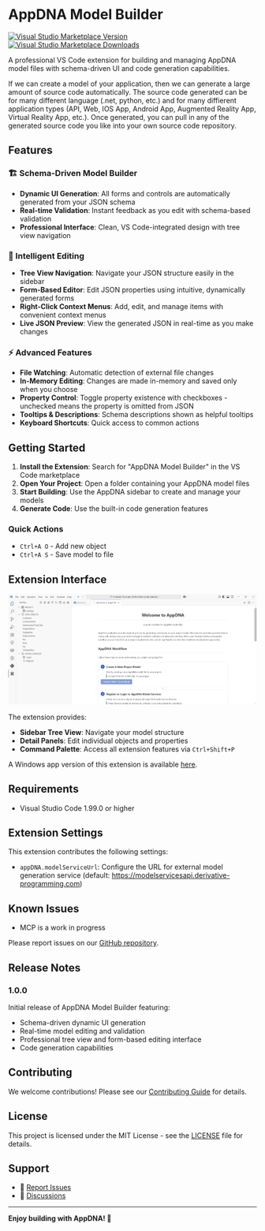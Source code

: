 # AppDNA Model Builder

[![Visual Studio Marketplace Version](https://img.shields.io/visual-studio-marketplace/v/derivative-programming.appdna)](https://marketplace.visualstudio.com/items?itemName=derivative-programming.appdna)
[![Visual Studio Marketplace Downloads](https://img.shields.io/visual-studio-marketplace/d/derivative-programming.appdna)](https://marketplace.visualstudio.com/items?itemName=derivative-programming.appdna)

A professional VS Code extension for building and managing AppDNA model files with schema-driven UI and code generation capabilities.

If we can create a model of your application, then we can generate a large amount of source code automatically. The source code generated can be for many different language (.net, python, etc.) and for many diffierent application types (API, Web, IOS App, Android App, Augmented Reality App, Virtual Reality App, etc.). Once generated, you can pull in any of the generated source code you like into your own source code repository.

## Features

### 🏗️ Schema-Driven Model Builder
- **Dynamic UI Generation**: All forms and controls are automatically generated from your JSON schema
- **Real-time Validation**: Instant feedback as you edit with schema-based validation
- **Professional Interface**: Clean, VS Code-integrated design with tree view navigation

### 📝 Intelligent Editing
- **Tree View Navigation**: Navigate your JSON structure easily in the sidebar
- **Form-Based Editor**: Edit JSON properties using intuitive, dynamically generated forms
- **Right-Click Context Menus**: Add, edit, and manage items with convenient context menus
- **Live JSON Preview**: View the generated JSON in real-time as you make changes

### ⚡ Advanced Features
- **File Watching**: Automatic detection of external file changes
- **In-Memory Editing**: Changes are made in-memory and saved only when you choose
- **Property Control**: Toggle property existence with checkboxes - unchecked means the property is omitted from JSON
- **Tooltips & Descriptions**: Schema descriptions shown as helpful tooltips
- **Keyboard Shortcuts**: Quick access to common actions

## Getting Started

1. **Install the Extension**: Search for "AppDNA Model Builder" in the VS Code marketplace
2. **Open Your Project**: Open a folder containing your AppDNA model files
3. **Start Building**: Use the AppDNA sidebar to create and manage your models
4. **Generate Code**: Use the built-in code generation features

### Quick Actions
- `Ctrl+A O` - Add new object
- `Ctrl+A S` - Save model to file

## Extension Interface

![AppDNA Extension](https://github.com/derivative-programming/vscode-extension/blob/main/media/screenshot.png)

The extension provides:
- **Sidebar Tree View**: Navigate your model structure
- **Detail Panels**: Edit individual objects and properties
- **Command Palette**: Access all extension features via `Ctrl+Shift+P`

A Windows app version of this extension is available [here](https://github.com/derivative-programming/ModelWinApp).

## Requirements

- Visual Studio Code 1.99.0 or higher

## Extension Settings

This extension contributes the following settings:

- `appDNA.modelServiceUrl`: Configure the URL for external model generation service (default: https://modelservicesapi.derivative-programming.com)

## Known Issues

- MCP is a work in progress

Please report issues on our [GitHub repository](https://github.com/derivative-programming/vscode-extension/issues).

## Release Notes

### 1.0.0

Initial release of AppDNA Model Builder featuring:
- Schema-driven dynamic UI generation
- Real-time model editing and validation
- Professional tree view and form-based editing interface
- Code generation capabilities

## Contributing

We welcome contributions! Please see our [Contributing Guide](https://github.com/derivative-programming/vscode-extension/blob/main/CONTRIBUTING.md) for details.

## License

This project is licensed under the MIT License - see the [LICENSE](LICENSE) file for details.

## Support

- 🐛 [Report Issues](https://github.com/derivative-programming/vscode-extension/issues)
- 💬 [Discussions](https://github.com/derivative-programming/vscode-extension/discussions)

---

**Enjoy building with AppDNA! 🚀**

